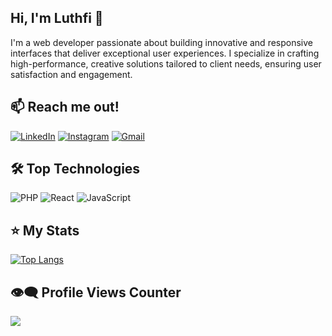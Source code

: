 ## Hi, I'm Luthfi 👋

I'm a web developer passionate about building innovative and responsive interfaces that deliver exceptional user experiences. I specialize in crafting high-performance, creative solutions tailored to client needs, ensuring user satisfaction and engagement.

## 📫 Reach me out!  

[![LinkedIn](https://img.shields.io/badge/LinkedIn-blue?style=flat-square&logo=linkedin&logoColor=white)](https://linkedin.com/in/muhammadluthfialghifari)
[![Instagram](https://img.shields.io/badge/Instagram-E4405F?style=flat-square&logo=instagram&logoColor=white)](https://instagram.com/thfool)
[![Gmail](https://img.shields.io/badge/Gmail-D14836?style=flat-square&logo=gmail&logoColor=white)](mailto:vicluthfi123@gmail.com)

## 🛠️ Top Technologies

![PHP](https://img.shields.io/badge/PHP-777BB4?style=for-the-badge&logo=php&logoColor=white)
![React](https://camo.githubusercontent.com/93289d2a610dff26d6a94cd34aa1bcbc733bcb0bd5eed75e6e4190fa931c8e62/68747470733a2f2f696d672e736869656c64732e696f2f62616467652f2d52656163742d3631444246423f7374796c653d666f722d7468652d6261646765266c6162656c436f6c6f723d626c61636b266c6f676f3d7265616374266c6f676f436f6c6f723d363144424642)
![JavaScript](https://camo.githubusercontent.com/6e70d54a379bf68f4fc73316891e9fae7f2f0ec245131533e2b39516d7cfd88d/68747470733a2f2f696d672e736869656c64732e696f2f62616467652f2d4a6176617363726970742d4630444234463f7374796c653d666f722d7468652d6261646765266c6162656c436f6c6f723d626c61636b266c6f676f3d6a617661736372697074266c6f676f436f6c6f723d463044423446)

## ⭐ My Stats 
[![Top Langs](https://github-readme-stats.vercel.app/api/top-langs/?username=vicluthfi&layout=pie&theme=radical)](https://github.com/vicluthfi)

## 👁️‍🗨️ Profile Views Counter
![](https://komarev.com/ghpvc/?username=vicluthfi&style=for-the-badge)


<!--
**vicluthfi/vicluthfi** is a ✨ _special_ ✨ repository because its `README.md` (this file) appears on your GitHub profile.

Here are some ideas to get you started:

- 🔭 I’m currently working on ...
- 🌱 I’m currently learning ...
- 👯 I’m looking to collaborate on ...
- 🤔 I’m looking for help with ...
- 💬 Ask me about ...
- 📫 How to reach me: ...
- 😄 Pronouns: ...
- ⚡ Fun fact: ...
[![Anurag's GitHub stats](https://github-readme-stats.vercel.app/api?username=vicluthfi)](https://github.com/anuraghazra/github-readme-stats)

-->

